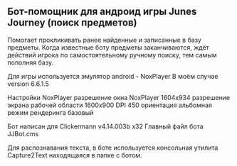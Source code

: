 
Бот-помощник для андроид игры Junes Journey (поиск предметов)
-----------------------------------------------

Помогает прокликивать ранее найденные и записанные в базу предметы.
Когда известные боту предметы заканчиваются, ждёт действий игрока по самостоятельному ручному поиску, тем самым пополняя базу.


Для игры используется эмулятор android - NoxPlayer
В моём случае version 6.6.1.5

Настройки NoxPlayer
    разрешение окна NoxPlayer           1604x934
    разрешение экрана рабочей области   1600x900
    DPI                                 450
    ориентация                          альбомная
    режим рендеринга                    базовый



Бот написан для Clickermann v4.14.003b x32
Главный файл бота JJBot.cms

Для распознавания текста, в боте используется консольная утилита Capture2Text находящаяся в папке с ботом.

